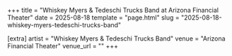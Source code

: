 +++
title = "Whiskey Myers & Tedeschi Trucks Band at Arizona Financial Theater"
date = 2025-08-18
template = "page.html"
slug = "2025-08-18-whiskey-myers-tedeschi-trucks-band"

[extra]
artist = "Whiskey Myers & Tedeschi Trucks Band"
venue = "Arizona Financial Theater"
venue_url = ""
+++
